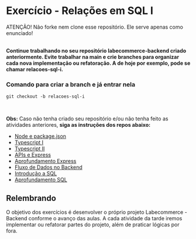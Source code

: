 # Exercício - Relações em SQL I

ATENÇÃO! Não forke nem clone esse repositório. Ele serve apenas como enunciado!<br><br>

<strong>Continue trabalhando no seu repositório labecommerce-backend criado anteriormente. Evite trabalhar na main e crie branches para organizar cada nova implementação ou refatoração. A de hoje por exemplo, pode se chamar relacoes-sql-i.</strong>

### Comando para criar a branch e já entrar nela
```
git checkout -b relacoes-sql-i
```
<br>

<strong>Obs:</strong> Caso não tenha criado seu repositório e/ou não tenha feito as atividades anteriores, <strong>siga as instruções dos repos abaixo:</strong> <br>

- [Node e package.json](https://github.com/labenuexercicios/node-package-json-exercicios)
- [Typescript I](https://github.com/labenuexercicios/typescript-i-exercicios)
- [Typescript II](https://github.com/labenuexercicios/typescript-ii-exercicios)
- [APIs e Express](https://github.com/labenuexercicios/apis-e-express-exercicios)
- [Aprofundamento Express](https://github.com/labenuexercicios/aprofundamento-express-exercicios)
- [Fluxo de Dados no Backend](https://github.com/labenuexercicios/fluxo-de-dados-backend-exercicios)
- [Introdução a SQL](https://github.com/labenuexercicios/intro-sql-exercicios)
- [Aprofundamento SQL](https://github.com/labenuexercicios/aprofundamento-sql-exercicios)



## Relembrando

O objetivo dos exercícios é desenvolver o próprio projeto Labecommerce - Backend conforme o avanço das aulas.
A cada atividade da tarde iremos implementar ou refatorar partes do projeto, além de praticar lógicas por fora.
